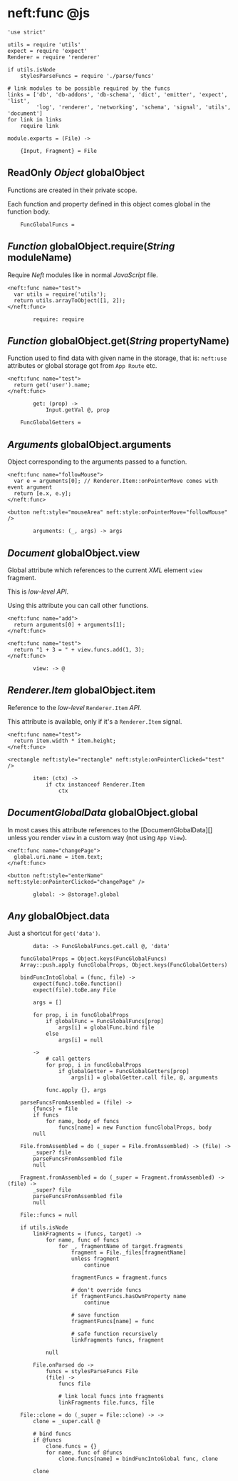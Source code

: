 neft:func @js
=============

	'use strict'

	utils = require 'utils'
	expect = require 'expect'
	Renderer = require 'renderer'

	if utils.isNode
		stylesParseFuncs = require './parse/funcs'

	# link modules to be possible required by the funcs
	links = ['db', 'db-addons', 'db-schema', 'dict', 'emitter', 'expect', 'list',
	         'log', 'renderer', 'networking', 'schema', 'signal', 'utils', 'document']
	for link in links
		require link

	module.exports = (File) ->

		{Input, Fragment} = File

ReadOnly *Object* globalObject
------------------------------

Functions are created in their private scope.

Each function and property defined in this object comes global in the function body.

		FuncGlobalFuncs =

*Function* globalObject.require(*String* moduleName)
----------------------------------------------------

Require *Neft* modules like in normal *JavaScript* file.

```
<neft:func name="test">
  var utils = require('utils');
  return utils.arrayToObject([1, 2]);
</neft:func>
```

			require: require

*Function* globalObject.get(*String* propertyName)
--------------------------------------------------

Function used to find data with given name in the storage, that is: `neft:use` attributes
or global storage got from `App Route` etc.

```
<neft:func name="test">
  return get('user').name;
</neft:func>
```

			get: (prop) ->
				Input.getVal @, prop

		FuncGlobalGetters =

*Arguments* globalObject.arguments
----------------------------------

Object corresponding to the arguments passed to a function.

```
<neft:func name="followMouse">
  var e = arguments[0]; // Renderer.Item::onPointerMove comes with event argument
  return [e.x, e.y];
</neft:func>

<button neft:style="mouseArea" neft:style:onPointerMove="followMouse" />
```

			arguments: (_, args) -> args

*Document* globalObject.view
----------------------------

Global attribute which references to the current *XML* element `view` fragment.

This is *low-level API*.

Using this attribute you can call other functions.

```
<neft:func name="add">
  return arguments[0] + arguments[1];
</neft:func>

<neft:func name="test">
  return "1 + 3 = " + view.funcs.add(1, 3);
</neft:func>
```

			view: -> @

*Renderer.Item* globalObject.item
---------------------------------

Reference to the *low-level* `Renderer.Item` *API*.

This attribute is available, only if it's a `Renderer.Item` signal.

```
<neft:func name="test">
  return item.width * item.height;
</neft:func>

<rectangle neft:style="rectangle" neft:style:onPointerClicked="test" />
```

			item: (ctx) ->
				if ctx instanceof Renderer.Item
					ctx

*DocumentGlobalData* globalObject.global
----------------------------------------

In most cases this attribute references to the [DocumentGlobalData][] unless you render
`view` in a custom way (not using `App View`).

```
<neft:func name="changePage">
  global.uri.name = item.text;
</neft:func>

<button neft:style="enterName" neft:style:onPointerClicked="changePage" />
```

			global: -> @storage?.global

*Any* globalObject.data
-----------------------

Just a shortcut for `get('data')`.

			data: -> FuncGlobalFuncs.get.call @, 'data'

		funcGlobalProps = Object.keys(FuncGlobalFuncs)
		Array::push.apply funcGlobalProps, Object.keys(FuncGlobalGetters)

		bindFuncIntoGlobal = (func, file) ->
			expect(func).toBe.function()
			expect(file).toBe.any File

			args = []

			for prop, i in funcGlobalProps
				if globalFunc = FuncGlobalFuncs[prop]
					args[i] = globalFunc.bind file
				else
					args[i] = null

			->
				# call getters
				for prop, i in funcGlobalProps
					if globalGetter = FuncGlobalGetters[prop]
						args[i] = globalGetter.call file, @, arguments

				func.apply {}, args

		parseFuncsFromAssembled = (file) ->
			{funcs} = file
			if funcs
				for name, body of funcs
					funcs[name] = new Function funcGlobalProps, body
			null

		File.fromAssembled = do (_super = File.fromAssembled) -> (file) ->
			_super? file
			parseFuncsFromAssembled file
			null

		Fragment.fromAssembled = do (_super = Fragment.fromAssembled) -> (file) ->
			_super? file
			parseFuncsFromAssembled file
			null

		File::funcs = null

		if utils.isNode
			linkFragments = (funcs, target) ->
				for name, func of funcs
					for _, fragmentName of target.fragments
						fragment = File._files[fragmentName]
						unless fragment
							continue

						fragmentFuncs = fragment.funcs

						# don't override funcs
						if fragmentFuncs.hasOwnProperty name
							continue

						# save function
						fragmentFuncs[name] = func

						# safe function recursively
						linkFragments funcs, fragment

				null

			File.onParsed do ->
				funcs = stylesParseFuncs File
				(file) ->
					funcs file

					# link local funcs into fragments
					linkFragments file.funcs, file

		File::clone = do (_super = File::clone) -> ->
			clone = _super.call @

			# bind funcs
			if @funcs
				clone.funcs = {}
				for name, func of @funcs
					clone.funcs[name] = bindFuncIntoGlobal func, clone

			clone
